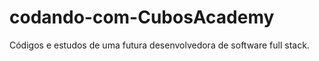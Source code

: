 # codando-com-CubosAcademy
Códigos e estudos de uma futura desenvolvedora de software full stack.  
